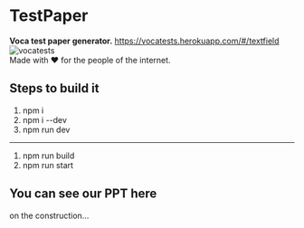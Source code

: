 # TestPaper

 **Voca test paper generator.** 
 https://vocatests.herokuapp.com/#/textfield
 ![vocatests](https://user-images.githubusercontent.com/25196026/51427148-5668d280-1c37-11e9-855c-79bc96af035f.gif)
 <br/>Made with ❤️ for the people of the internet.
## Steps to build it
1. npm i
2. npm i --dev
3.  npm run dev
---
1. npm run build
2. npm run start 

## You can see our PPT here
on the construction...